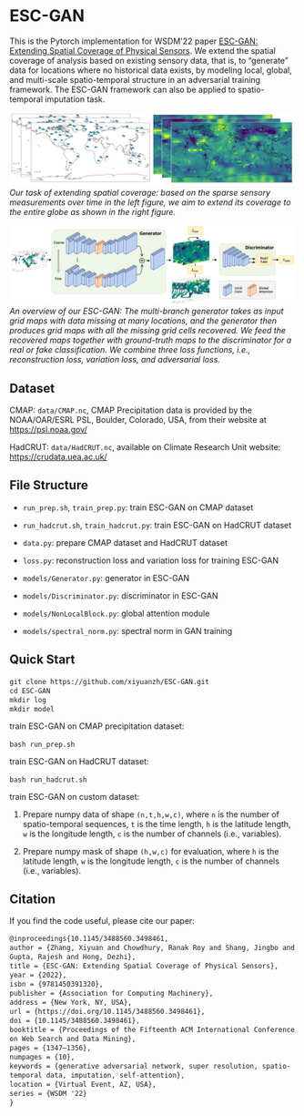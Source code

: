 # ESC-GAN

This is the Pytorch implementation for WSDM'22 paper [ESC-GAN: Extending Spatial Coverage of Physical Sensors](https://dl.acm.org/doi/10.1145/3488560.3498461). We extend the spatial coverage of analysis based on existing sensory data, that is, to “generate” data for locations where no historical data exists, by modeling local, global, and multi-scale spatio-temporal structure in an adversarial training framework. The ESC-GAN framework can also be applied to spatio-temporal imputation task.

![](./task.png)
*Our task of extending spatial coverage: based on the sparse sensory measurements over time in the left figure, we aim to extend its coverage to the entire globe as shown in the right figure.*

![](./overview.png)
*An overview of our ESC-GAN: The multi-branch generator takes as input grid maps with data missing at many locations, and the generator then produces grid maps with all the missing grid cells recovered. We feed the recovered maps together with ground-truth maps to the discriminator for a real or fake classification. We combine three loss functions, i.e., reconstruction loss, variation loss, and adversarial loss.*


## Dataset

CMAP: `data/CMAP.nc`, CMAP Precipitation data is provided by the NOAA/OAR/ESRL PSL, Boulder, Colorado, USA, from their website at https://psl.noaa.gov/

HadCRUT: `data/HadCRUT.nc`, available on Climate Research Unit website: https://crudata.uea.ac.uk/ 

## File Structure

* `run_prep.sh`, `train_prep.py`: train ESC-GAN on CMAP dataset

* `run_hadcrut.sh`, `train_hadcrut.py`: train ESC-GAN on HadCRUT dataset

* `data.py`: prepare CMAP dataset and HadCRUT dataset

* `loss.py`: reconstruction loss and variation loss for training ESC-GAN

* `models/Generator.py`: generator in ESC-GAN

* `models/Discriminator.py`: discriminator in ESC-GAN

* `models/NonLocalBlock.py`: global attention module 

* `models/spectral_norm.py`: spectral norm in GAN training

## Quick Start

```
git clone https://github.com/xiyuanzh/ESC-GAN.git
cd ESC-GAN
mkdir log
mkdir model
```


train ESC-GAN on CMAP precipitation dataset:

```bash run_prep.sh```

train ESC-GAN on HadCRUT dataset:

```bash run_hadcrut.sh```

train ESC-GAN on custom dataset:

1. Prepare numpy data of shape `(n,t,h,w,c)`, where `n` is the number of spatio-temporal sequences, `t` is the time length, `h` is the latitude length, `w` is the longitude length, `c` is the number of channels (i.e., variables). 

2. Prepare numpy mask of shape `(h,w,c)` for evaluation, where `h` is the latitude length, `w` is the longitude length, `c` is the number of channels (i.e., variables). 


## Citation

If you find the code useful, please cite our paper:

```
@inproceedings{10.1145/3488560.3498461,
author = {Zhang, Xiyuan and Chowdhury, Ranak Roy and Shang, Jingbo and Gupta, Rajesh and Hong, Dezhi},
title = {ESC-GAN: Extending Spatial Coverage of Physical Sensors},
year = {2022},
isbn = {9781450391320},
publisher = {Association for Computing Machinery},
address = {New York, NY, USA},
url = {https://doi.org/10.1145/3488560.3498461},
doi = {10.1145/3488560.3498461},
booktitle = {Proceedings of the Fifteenth ACM International Conference on Web Search and Data Mining},
pages = {1347–1356},
numpages = {10},
keywords = {generative adversarial network, super resolution, spatio-temporal data, imputation, self-attention},
location = {Virtual Event, AZ, USA},
series = {WSDM '22}
}
```
